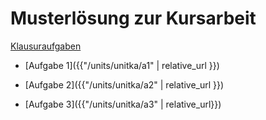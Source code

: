 # Musterlösung zur Kursarbeit

[Klausuraufgaben](ka.pdf)

* [Aufgabe 1]({{"/units/unitka/a1" | relative_url }})

* [Aufgabe 2]({{"/units/unitka/a2" | relative_url }})

* [Aufgabe 3]({{"/units/unitka/a3" | relative_url}})